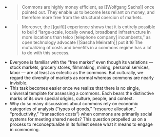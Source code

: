 - >Commons are highly money efficient, as [[Wolfgang Sachs]] once pointed
  out. They enable us to become less reliant on money, and therefore
  more free from the structural coercion of markets.
- >Moreover, the [[guifi]] experience shows that it is entirely possible
  to build “large-scale, locally owned, broadband infrastructure in more
  locations than telco [telephone company] incumbents,” as open technology
  advocate [[Sascha Meinrath]] put it.16 The mutualizing of costs
  and benefits in a commons regime has a lot to do with this success.
- Everyone is familiar with the “free market” even though
  its variations — stock markets, grocery stores, filmmaking, mining,
  personal services, labor — are at least as eclectic as the commons. But
  culturally, we regard the diversity of markets as normal whereas commons
  are nearly invisible.
- This task becomes easier once we realize that there is no single,
  universal template for assessing a commons. Each bears the distinctive
  marks of its own special origins, culture, people, and context.
- Why do so many discussions about commons rely on
  economic categories of analysis (“types of goods,” “resource allocation,”
  “productivity,” “transaction costs”) when commons are primarily social
  systems for meeting shared needs? This question propelled us on a process
  to reconceptualize in its fullest sense what it means to engage in
  commoning.
